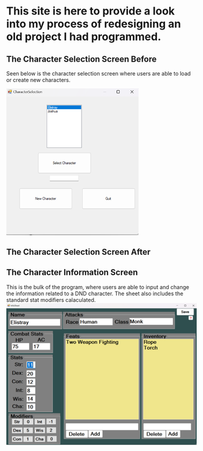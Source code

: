 
# This site is here to provide a look into my process of redesigning an old project I had programmed. 

## The Character Selection Screen Before
Seen below is the character selection screen where users are able to load or create new characters.
<!-- ![](Pictures/DNDCharacterSheetCharacterSelectScreen.png) -->
<img src="Pictures/DNDCharacterSheetCharacterSelectScreen.png" alt="example of the character selection screen" width="350" >

## The Character Selection Screen After
## The Character Information Screen
This is the bulk of the program, where users are able to input and change the information related to a DND character. The sheet also includes the standard stat modifiers calaculated.  
![](Pictures/DNDCharacterSheetCharacterInformationScreen.png)

